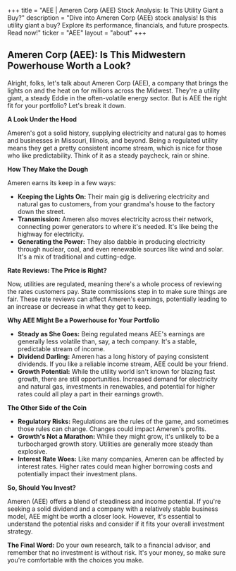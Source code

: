 +++
title = "AEE |  Ameren Corp (AEE) Stock Analysis: Is This Utility Giant a Buy?"
description = "Dive into Ameren Corp (AEE) stock analysis! Is this utility giant a buy? Explore its performance, financials, and future prospects. Read now!"
ticker = "AEE"
layout = "about"
+++

        


## Ameren Corp (AEE):  Is This Midwestern Powerhouse Worth a Look?

Alright, folks, let's talk about Ameren Corp (AEE), a company that brings the lights on and the heat on for millions across the Midwest.  They're a utility giant, a steady Eddie in the often-volatile energy sector. But is AEE the right fit for your portfolio? Let's break it down.

**A Look Under the Hood**

Ameren's got a solid history, supplying electricity and natural gas to homes and businesses in Missouri, Illinois, and beyond. Being a regulated utility means they get a pretty consistent income stream, which is nice for those who like predictability.  Think of it as a steady paycheck, rain or shine. 

**How They Make the Dough**

Ameren earns its keep in a few ways:

* **Keeping the Lights On:** Their main gig is delivering electricity and natural gas to customers, from your grandma's house to the factory down the street. 
* **Transmission:** Ameren also moves electricity across their network, connecting power generators to where it's needed.  It's like being the highway for electricity.
* **Generating the Power:**  They also dabble in producing electricity through nuclear, coal, and even renewable sources like wind and solar. It's a mix of traditional and cutting-edge.

**Rate Reviews:  The Price is Right?**

Now, utilities are regulated, meaning there's a whole process of reviewing the rates customers pay.  State commissions step in to make sure things are fair.  These rate reviews can affect Ameren's earnings, potentially leading to an increase or decrease in what they get to keep.

**Why AEE Might Be a Powerhouse for Your Portfolio**

* **Steady as She Goes:** Being regulated means AEE's earnings are generally less volatile than, say, a tech company.  It's a stable, predictable stream of income.
* **Dividend Darling:**  Ameren has a long history of paying consistent dividends.  If you like a reliable income stream, AEE could be your friend.  
* **Growth Potential:**  While the utility world isn't known for blazing fast growth, there are still opportunities.  Increased demand for electricity and natural gas, investments in renewables, and potential for higher rates could all play a part in their earnings growth.

**The Other Side of the Coin**

* **Regulatory Risks:**   Regulations are the rules of the game, and sometimes those rules can change.  Changes could impact Ameren's profits.  
* **Growth's Not a Marathon:**  While they might grow, it's unlikely to be a turbocharged growth story.  Utilities are generally more steady than explosive.
* **Interest Rate Woes:**  Like many companies, Ameren can be affected by interest rates.  Higher rates could mean higher borrowing costs and potentially impact their investment plans.

**So, Should You Invest?**

Ameren (AEE) offers a blend of steadiness and income potential.  If you're seeking a solid dividend and a company with a relatively stable business model, AEE might be worth a closer look.  However, it's essential to understand the potential risks and consider if it fits your overall investment strategy. 

**The Final Word:**  Do your own research, talk to a financial advisor, and remember that no investment is without risk.  It's your money, so make sure you're comfortable with the choices you make. 

        